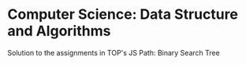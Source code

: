 # Computer Science: Data Structure and Algorithms
Solution to the assignments in TOP's JS Path: Binary Search Tree